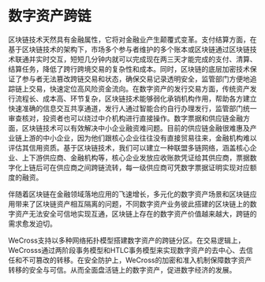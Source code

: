 # 数字资产跨链

区块链技术天然具有金融属性，它将对金融业产生颠覆式变革。支付结算方面，在基于区块链技术的架构下，市场多个参与者维护的多个账本或区块链通过区块链技术联通并实时交互，短短几分钟内就可以完成现在两三天才能完成的支付、清算、结算任务，降低了跨行跨境交易的复杂性和成本。同时，区块链的底层加密技术保证了参与者无法篡改跨链交易和状态，确保交易记录透明安全，监管部门方便地追踪链上交易，快速定位高风险资金流向。在数字资产的发行交易方面，传统资产发行流程长、成本高、环节复杂，区块链技术能够弱化承销机构作用，帮助各方建立快速准确的信息交互共享通道，发行人通过智能合约自行办理发行，监管部门统一审查核对，投资者也可以绕过中介机构进行直接操作。数字票据和供应链金融方面，区块链技术可以有效解决中小企业融资难问题。目前的供应链金融很难惠及产业链上游的中小企业，因为他们跟核心企业往往没有直接贸易往来，金融机构难以评估其信用资质。基于区块链技术，我们可以建立一种联盟多链网络，涵盖核心企业、上下游供应商、金融机构等，核心企业发放应收账款凭证给其供应商，票据数字化上链后可在供应商之间跨链流转，每一级供应商可凭数字票据证明实现对应额度的融资。

伴随着区块链在金融领域落地应用的飞速增长，多元化的数字资产场景和区块链应用带来了区块链资产相互隔离的问题，不同数字资产业务彼此搭建的区块链上的数字资产无法安全可信地实现互通，区块链上存在的数字资产价值越来越大，跨链的需求愈发迫切。

WeCross支持以多种网络拓扑模型搭建数字资产的跨链分区。在交易逻辑上，WeCrosss通过两阶段事务模型和HTLC事务模型来实现数字资产的去中心、去信任和不可篡改的转移。在安全防护上，WeCross的加密和准入机制保障数字资产转移的安全与可信。从而全面盘活链上的数字资产，促进数字经济的发展。

